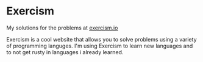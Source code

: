 # Exercism

My solutions for the problems at [exercism.io](exercism.io)

Exercism is a cool website that allows you to solve problems using a variety of programming languges. I'm using Exercism to learn new languages and to not get rusty in languages i already learned. 